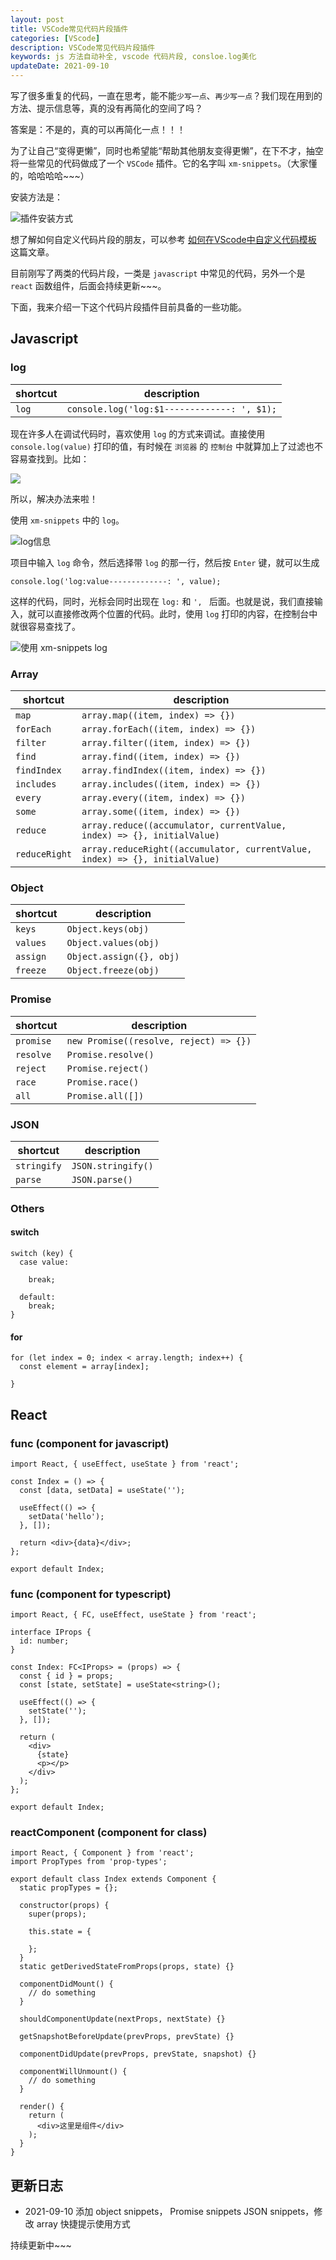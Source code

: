 ```yaml
---
layout: post
title: VSCode常见代码片段插件
categories: [VScode]
description: VSCode常见代码片段插件
keywords: js 方法自动补全, vscode 代码片段, consloe.log美化
updateDate: 2021-09-10
---
```


写了很多重复的代码，一直在思考，能不能`少写一点`、`再少写一点`？我们现在用到的方法、提示信息等，真的没有再简化的空间了吗？

答案是：不是的，真的可以再简化一点！！！

为了让自己“变得更懒”，同时也希望能“帮助其他朋友变得更懒”，在下不才，抽空将一些常见的代码做成了一个 `VSCode` 插件。它的名字叫 `xm-snippets`。（大家懂的，哈哈哈哈~~~）

安装方法是：

![插件安装方式](https://gitee.com/xiangming25/picture/raw/master/2021-9-8/1631109468396-image.png)


想了解如何自定义代码片段的朋友，可以参考 [如何在VScode中自定义代码模板](https://mp.weixin.qq.com/s/LdMW0tR1y_u_-cSgYmxUjg) 这篇文章。

目前刚写了两类的代码片段，一类是 `javascript` 中常见的代码，另外一个是 `react` 函数组件，后面会持续更新~~~。

下面，我来介绍一下这个代码片段插件目前具备的一些功能。

## Javascript

### log

shortcut | description
--- | ---
`log` | `console.log('log:$1-------------: ', $1);`

现在许多人在调试代码时，喜欢使用 `log` 的方式来调试。直接使用 `console.log(value)` 打印的值，有时候在 `浏览器` 的 `控制台` 中就算加上了过滤也不容易查找到。比如：

![](https://gitee.com/xiangming25/picture/raw/master/2021-9-8/1631099166889-image.png)

所以，解决办法来啦！

使用 `xm-snippets` 中的 `log`。

![log信息](https://gitee.com/xiangming25/picture/raw/master/2021-9-8/1631099293731-image.png)

项目中输入 `log` 命令，然后选择带 `log` 的那一行，然后按 `Enter` 键，就可以生成
```
console.log('log:value-------------: ', value);
```

这样的代码，同时，光标会同时出现在 `log:` 和 `', ` 后面。也就是说，我们直接输入，就可以直接修改两个位置的代码。此时，使用 `log` 打印的内容，在控制台中就很容易查找了。

![使用 xm-snippets log](https://gitee.com/xiangming25/picture/raw/master/2021-9-8/1631099550739-image.png)

### Array

shortcut | description
--- | ---
`map` | `array.map((item, index) => {})`
`forEach` | `array.forEach((item, index) => {})`
`filter` | `array.filter((item, index) => {})`
`find` | `array.find((item, index) => {})`
`findIndex` | `array.findIndex((item, index) => {})`
`includes` | `array.includes((item, index) => {})`
`every` | `array.every((item, index) => {})`
`some` | `array.some((item, index) => {})`
`reduce` | `array.reduce((accumulator, currentValue, index) => {}, initialValue)`
`reduceRight` | `array.reduceRight((accumulator, currentValue, index) => {}, initialValue)`

### Object

shortcut | description
--- | ---
`keys` | `Object.keys(obj)`
`values` | `Object.values(obj)`
`assign` | `Object.assign({}, obj)`
`freeze` | `Object.freeze(obj)`

### Promise

shortcut | description
--- | ---
`promise` | `new Promise((resolve, reject) => {})`
`resolve` | `Promise.resolve()`
`reject` | `Promise.reject()`
`race` | `Promise.race()`
`all` | `Promise.all([])`

### JSON

shortcut | description
--- | ---
`stringify` | `JSON.stringify()`
`parse` | `JSON.parse()`

### Others

#### switch

```
switch (key) {
  case value:
    
    break;

  default:
    break;
}
```

#### for

```
for (let index = 0; index < array.length; index++) {
  const element = array[index];
  
}
```

## React

### func (component for javascript)

```
import React, { useEffect, useState } from 'react';

const Index = () => {
  const [data, setData] = useState('');

  useEffect(() => {
    setData('hello');
  }, []);

  return <div>{data}</div>;
};

export default Index;

```

### func (component for typescript)

```
import React, { FC, useEffect, useState } from 'react';

interface IProps {
  id: number;
}

const Index: FC<IProps> = (props) => {
  const { id } = props;
  const [state, setState] = useState<string>();

  useEffect(() => {
    setState('');
  }, []);

  return (
    <div>
      {state}
      <p></p>
    </div>
  );
};

export default Index;

```

### reactComponent (component for class)

```
import React, { Component } from 'react';
import PropTypes from 'prop-types';

export default class Index extends Component {
  static propTypes = {};

  constructor(props) {
    super(props);

    this.state = {

    };
  }
  static getDerivedStateFromProps(props, state) {}

  componentDidMount() {
    // do something
  }

  shouldComponentUpdate(nextProps, nextState) {}

  getSnapshotBeforeUpdate(prevProps, prevState) {}

  componentDidUpdate(prevProps, prevState, snapshot) {}

  componentWillUnmount() {
    // do something
  }

  render() {
    return (
      <div>这里是组件</div>
    );
  }
}

```

## 更新日志

- 2021-09-10 添加 object snippets， Promise snippets JSON snippets，修改 array 快捷提示使用方式

持续更新中~~~


